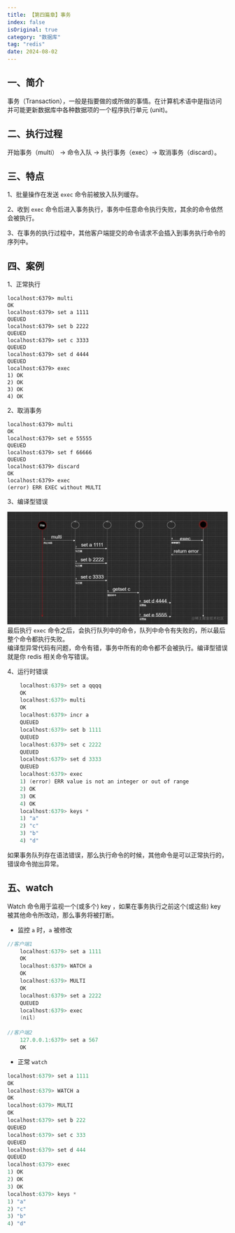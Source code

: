 ```yaml
---
title: 【第四篇章】事务
index: false
isOriginal: true
category: "数据库"
tag: "redis"
date: 2024-08-02
---
```


## 一、简介
事务（Transaction），一般是指要做的或所做的事情。在计算机术语中是指访问并可能更新数据库中各种数据项的一个程序执行单元 (unit)。

## 二、执行过程
开始事务（multi） -> 命令入队 -> 执行事务（exec）-> 取消事务（discard）。

## 三、特点
1、批量操作在发送 `exec` 命令前被放入队列缓存。  

2、收到 `exec` 命令后进入事务执行，事务中任意命令执行失败，其余的命令依然会被执行。  

3、在事务的执行过程中，其他客户端提交的命令请求不会插入到事务执行命令的序列中。
  
## 四、案例
1、正常执行
```shell
localhost:6379> multi
OK
localhost:6379> set a 1111
QUEUED
localhost:6379> set b 2222
QUEUED
localhost:6379> set c 3333
QUEUED
localhost:6379> set d 4444
QUEUED
localhost:6379> exec
1) OK
2) OK
3) OK
4) OK
```

2、取消事务
```shell
localhost:6379> multi
OK
localhost:6379> set e 55555
QUEUED
localhost:6379> set f 66666
QUEUED
localhost:6379> discard
OK
localhost:6379> exec
(error) ERR EXEC without MULTI
```

3、编译型错误

![redis-error](./bianyi-error.jpg)
  最后执行 `exec` 命令之后，会执行队列中的命令，队列中命令有失败的，所以最后整个命令都执行失败。  
  编译型异常代码有问题，命令有错，事务中所有的命令都不会被执行。编译型错误就是你 redis 相关命令写错误。
  
4、运行时错误
```java
    localhost:6379> set a qqqq
    OK
    localhost:6379> multi
    OK
    localhost:6379> incr a
    QUEUED
    localhost:6379> set b 1111
    QUEUED
    localhost:6379> set c 2222
    QUEUED
    localhost:6379> set d 3333
    QUEUED
    localhost:6379> exec
    1) (error) ERR value is not an integer or out of range
    2) OK
    3) OK
    4) OK
    localhost:6379> keys *
    1) "a"
    2) "c"
    3) "b"
    4) "d"
```
如果事务队列存在语法错误，那么执行命令的时候，其他命令是可以正常执行的，错误命令抛出异常。

## 五、watch
Watch 命令用于监视一个(或多个) key ，如果在事务执行之前这个(或这些) key 被其他命令所改动，那么事务将被打断。

- 监控 `a` 时，`a` 被修改
```java
//客户端1
    localhost:6379> set a 1111
    OK
    localhost:6379> WATCH a
    OK
    localhost:6379> MULTI
    OK
    localhost:6379> set a 2222
    QUEUED
    localhost:6379> exec
    (nil)

//客户端2
    127.0.0.1:6379> set a 567
    OK
```

- 正常 `watch`
```java
localhost:6379> set a 1111
OK
localhost:6379> WATCH a
OK
localhost:6379> MULTI
OK
localhost:6379> set b 222
QUEUED
localhost:6379> set c 333
QUEUED
localhost:6379> set d 444
QUEUED
localhost:6379> exec
1) OK
2) OK
3) OK
localhost:6379> keys *
1) "a"
2) "c"
3) "b"
4) "d"

```